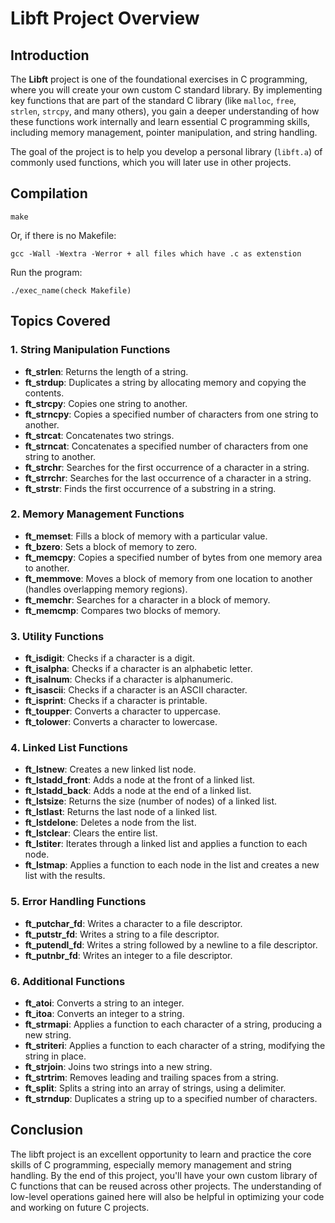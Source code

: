 # Libft Project Overview

## Introduction

The **Libft** project is one of the foundational exercises in C programming, where you will create your own custom C standard library. By implementing key functions that are part of the standard C library (like `malloc`, `free`, `strlen`, `strcpy`, and many others), you gain a deeper understanding of how these functions work internally and learn essential C programming skills, including memory management, pointer manipulation, and string handling.

The goal of the project is to help you develop a personal library (`libft.a`) of commonly used functions, which you will later use in other projects.

## Compilation

```
make
```
Or, if there is no Makefile:
```
gcc -Wall -Wextra -Werror + all files which have .c as extenstion
```
Run the program:
```
./exec_name(check Makefile)
```

## Topics Covered

### 1. **String Manipulation Functions**
   - **ft_strlen**: Returns the length of a string.
   - **ft_strdup**: Duplicates a string by allocating memory and copying the contents.
   - **ft_strcpy**: Copies one string to another.
   - **ft_strncpy**: Copies a specified number of characters from one string to another.
   - **ft_strcat**: Concatenates two strings.
   - **ft_strncat**: Concatenates a specified number of characters from one string to another.
   - **ft_strchr**: Searches for the first occurrence of a character in a string.
   - **ft_strrchr**: Searches for the last occurrence of a character in a string.
   - **ft_strstr**: Finds the first occurrence of a substring in a string.

### 2. **Memory Management Functions**
   - **ft_memset**: Fills a block of memory with a particular value.
   - **ft_bzero**: Sets a block of memory to zero.
   - **ft_memcpy**: Copies a specified number of bytes from one memory area to another.
   - **ft_memmove**: Moves a block of memory from one location to another (handles overlapping memory regions).
   - **ft_memchr**: Searches for a character in a block of memory.
   - **ft_memcmp**: Compares two blocks of memory.

### 3. **Utility Functions**
   - **ft_isdigit**: Checks if a character is a digit.
   - **ft_isalpha**: Checks if a character is an alphabetic letter.
   - **ft_isalnum**: Checks if a character is alphanumeric.
   - **ft_isascii**: Checks if a character is an ASCII character.
   - **ft_isprint**: Checks if a character is printable.
   - **ft_toupper**: Converts a character to uppercase.
   - **ft_tolower**: Converts a character to lowercase.

### 4. **Linked List Functions**
   - **ft_lstnew**: Creates a new linked list node.
   - **ft_lstadd_front**: Adds a node at the front of a linked list.
   - **ft_lstadd_back**: Adds a node at the end of a linked list.
   - **ft_lstsize**: Returns the size (number of nodes) of a linked list.
   - **ft_lstlast**: Returns the last node of a linked list.
   - **ft_lstdelone**: Deletes a node from the list.
   - **ft_lstclear**: Clears the entire list.
   - **ft_lstiter**: Iterates through a linked list and applies a function to each node.
   - **ft_lstmap**: Applies a function to each node in the list and creates a new list with the results.

### 5. **Error Handling Functions**
   - **ft_putchar_fd**: Writes a character to a file descriptor.
   - **ft_putstr_fd**: Writes a string to a file descriptor.
   - **ft_putendl_fd**: Writes a string followed by a newline to a file descriptor.
   - **ft_putnbr_fd**: Writes an integer to a file descriptor.

### 6. **Additional Functions**
   - **ft_atoi**: Converts a string to an integer.
   - **ft_itoa**: Converts an integer to a string.
   - **ft_strmapi**: Applies a function to each character of a string, producing a new string.
   - **ft_striteri**: Applies a function to each character of a string, modifying the string in place.
   - **ft_strjoin**: Joins two strings into a new string.
   - **ft_strtrim**: Removes leading and trailing spaces from a string.
   - **ft_split**: Splits a string into an array of strings, using a delimiter.
   - **ft_strndup**: Duplicates a string up to a specified number of characters.

## Conclusion

The libft project is an excellent opportunity to learn and practice the core skills of C programming, especially memory management and string handling. By the end of this project, you'll have your own custom library of C functions that can be reused across other projects. The understanding of low-level operations gained here will also be helpful in optimizing your code and working on future C projects.
